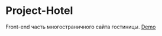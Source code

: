 # Project-Hotel

Front-end часть многостраничного сайта гостиницы.
[Demo](https://espoira.github.io/Project-Hotel/)
